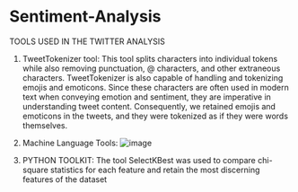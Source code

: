 # Sentiment-Analysis

TOOLS USED IN THE TWITTER ANALYSIS


1.	TweetTokenizer tool: This tool splits characters into individual tokens while also removing punctuation, @ characters, and other extraneous characters. TweetTokenizer is also capable of handling and tokenizing emojis and emoticons. Since these characters are often used in modern text when conveying emotion and sentiment, they are imperative in understanding tweet content. Consequently, we retained emojis and emoticons in the tweets, and they were tokenized as if they were words themselves. 
2.	Machine Language Tools:
 ![image](https://github.com/user-attachments/assets/20ac0dd4-1bfc-4b32-ba31-bb068534f3d0)

3.	PYTHON TOOLKIT: The tool SelectKBest was used to compare chi-square statistics for each feature and retain the most discerning features of the dataset
